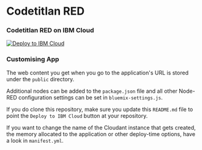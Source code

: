 Codetitlan RED
====================================

### Codetitlan RED on IBM Cloud

[![Deploy to IBM Cloud](https://bluemix.net/deploy/button.png)](https://bluemix.net/deploy?repository=https://github.com/bbaaxx/codetitlan-red.git)

### Customising App

The web content you get when you go to the application's URL is stored under the
`public` directory.

Additional nodes can be added to the `package.json` file and all other Node-RED
configuration settings can be set in `bluemix-settings.js`.

If you do clone this repository, make sure you update this `README.md` file to point
the `Deploy to IBM Cloud` button at your repository.

If you want to change the name of the Cloudant instance that gets created, the memory
allocated to the application or other deploy-time options, have a look in `manifest.yml`.
